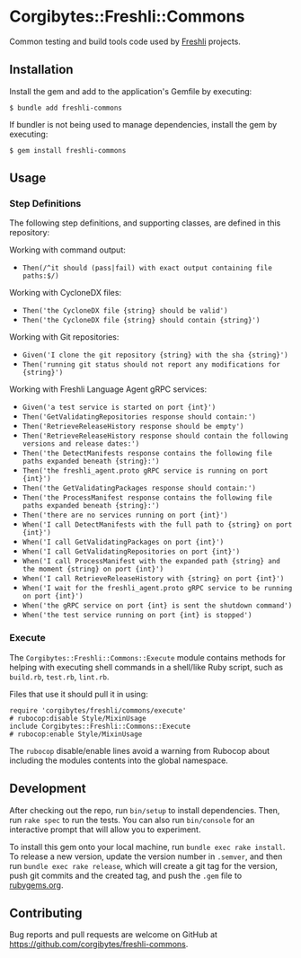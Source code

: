 # Corgibytes::Freshli::Commons

Common testing and build tools code used by [Freshli](https://github.com/corgibytes/freshli) projects.

## Installation

Install the gem and add to the application's Gemfile by executing:

    $ bundle add freshli-commons

If bundler is not being used to manage dependencies, install the gem by executing:

    $ gem install freshli-commons

## Usage

### Step Definitions

The following step definitions, and supporting classes, are defined in this repository:

Working with command output:

* `Then(/^it should (pass|fail) with exact output containing file paths:$/)`

Working with CycloneDX files:

* `Then('the CycloneDX file {string} should be valid')`
* `Then('the CycloneDX file {string} should contain {string}')`

Working with Git repositories:

* `Given('I clone the git repository {string} with the sha {string}')`
* `Then('running git status should not report any modifications for {string}')`

Working with Freshli Language Agent gRPC services:

* `Given('a test service is started on port {int}')`
* `Then('GetValidatingRepositories response should contain:')`
* `Then('RetrieveReleaseHistory response should be empty')`
* `Then('RetrieveReleaseHistory response should contain the following versions and release dates:')`
* `Then('the DetectManifests response contains the following file paths expanded beneath {string}:')`
* `Then('the freshli_agent.proto gRPC service is running on port {int}')`
* `Then('the GetValidatingPackages response should contain:')`
* `Then('the ProcessManifest response contains the following file paths expanded beneath {string}:')`
* `Then('there are no services running on port {int}')`
* `When('I call DetectManifests with the full path to {string} on port {int}')`
* `When('I call GetValidatingPackages on port {int}')`
* `When('I call GetValidatingRepositories on port {int}')`
* `When('I call ProcessManifest with the expanded path {string} and the moment {string} on port {int}')`
* `When('I call RetrieveReleaseHistory with {string} on port {int}')`
* `When('I wait for the freshli_agent.proto gRPC service to be running on port {int}')`
* `When('the gRPC service on port {int} is sent the shutdown command')`
* `When('the test service running on port {int} is stopped')`

### Execute

The `Corgibytes::Freshli::Commons::Execute` module contains methods for helping with executing shell commands in a shell/like Ruby script, such as `build.rb`, `test.rb`, `lint.rb`.

Files that use it should pull it in using:

    require 'corgibytes/freshli/commons/execute'
    # rubocop:disable Style/MixinUsage
    include Corgibytes::Freshli::Commons::Execute
    # rubocop:enable Style/MixinUsage

The `rubocop` disable/enable lines avoid a warning from Rubocop about including the modules contents into the global namespace.

## Development

After checking out the repo, run `bin/setup` to install dependencies. Then, run `rake spec` to run the tests. You can also run `bin/console` for an interactive prompt that will allow you to experiment.

To install this gem onto your local machine, run `bundle exec rake install`. To release a new version, update the version number in `.semver`, and then run `bundle exec rake release`, which will create a git tag for the version, push git commits and the created tag, and push the `.gem` file to [rubygems.org](https://rubygems.org).

## Contributing

Bug reports and pull requests are welcome on GitHub at https://github.com/corgibytes/freshli-commons.
